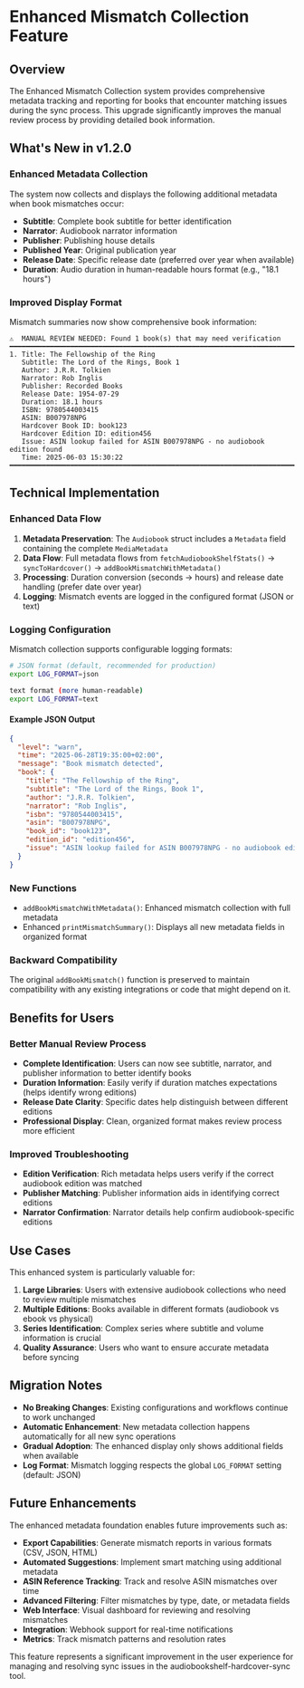 # Enhanced Mismatch Collection Feature

## Overview

The Enhanced Mismatch Collection system provides comprehensive metadata tracking and reporting for books that encounter matching issues during the sync process. This upgrade significantly improves the manual review process by providing detailed book information.

## What's New in v1.2.0

### Enhanced Metadata Collection

The system now collects and displays the following additional metadata when book mismatches occur:

- **Subtitle**: Complete book subtitle for better identification
- **Narrator**: Audiobook narrator information
- **Publisher**: Publishing house details
- **Published Year**: Original publication year
- **Release Date**: Specific release date (preferred over year when available)
- **Duration**: Audio duration in human-readable hours format (e.g., "18.1 hours")

### Improved Display Format

Mismatch summaries now show comprehensive book information:

```
⚠️  MANUAL REVIEW NEEDED: Found 1 book(s) that may need verification
━━━━━━━━━━━━━━━━━━━━━━━━━━━━━━━━━━━━━━━━━━━━━━━━━━━━━━━━━━━━━━━━━━━━━━━━━━━━
1. Title: The Fellowship of the Ring
   Subtitle: The Lord of the Rings, Book 1
   Author: J.R.R. Tolkien
   Narrator: Rob Inglis
   Publisher: Recorded Books
   Release Date: 1954-07-29
   Duration: 18.1 hours
   ISBN: 9780544003415
   ASIN: B007978NPG
   Hardcover Book ID: book123
   Hardcover Edition ID: edition456
   Issue: ASIN lookup failed for ASIN B007978NPG - no audiobook edition found
   Time: 2025-06-03 15:30:22
━━━━━━━━━━━━━━━━━━━━━━━━━━━━━━━━━━━━━━━━━━━━━━━━━━━━━━━━━━━━━━━━━━━━━━━━━━━━
```

## Technical Implementation

### Enhanced Data Flow

1. **Metadata Preservation**: The `Audiobook` struct includes a `Metadata` field containing the complete `MediaMetadata`
2. **Data Flow**: Full metadata flows from `fetchAudiobookShelfStats()` → `syncToHardcover()` → `addBookMismatchWithMetadata()`
3. **Processing**: Duration conversion (seconds → hours) and release date handling (prefer date over year)
4. **Logging**: Mismatch events are logged in the configured format (JSON or text)

### Logging Configuration

Mismatch collection supports configurable logging formats:

```bash
# JSON format (default, recommended for production)
export LOG_FORMAT=json

text format (more human-readable)
export LOG_FORMAT=text
```

#### Example JSON Output
```json
{
  "level": "warn",
  "time": "2025-06-28T19:35:00+02:00",
  "message": "Book mismatch detected",
  "book": {
    "title": "The Fellowship of the Ring",
    "subtitle": "The Lord of the Rings, Book 1",
    "author": "J.R.R. Tolkien",
    "narrator": "Rob Inglis",
    "isbn": "9780544003415",
    "asin": "B007978NPG",
    "book_id": "book123",
    "edition_id": "edition456",
    "issue": "ASIN lookup failed for ASIN B007978NPG - no audiobook edition found"
  }
}
```

### New Functions

- `addBookMismatchWithMetadata()`: Enhanced mismatch collection with full metadata
- Enhanced `printMismatchSummary()`: Displays all new metadata fields in organized format

### Backward Compatibility

The original `addBookMismatch()` function is preserved to maintain compatibility with any existing integrations or code that might depend on it.

## Benefits for Users

### Better Manual Review Process

- **Complete Identification**: Users can now see subtitle, narrator, and publisher information to better identify books
- **Duration Information**: Easily verify if duration matches expectations (helps identify wrong editions)
- **Release Date Clarity**: Specific dates help distinguish between different editions
- **Professional Display**: Clean, organized format makes review process more efficient

### Improved Troubleshooting

- **Edition Verification**: Rich metadata helps users verify if the correct audiobook edition was matched
- **Publisher Matching**: Publisher information aids in identifying correct editions
- **Narrator Confirmation**: Narrator details help confirm audiobook-specific editions

## Use Cases

This enhanced system is particularly valuable for:

1. **Large Libraries**: Users with extensive audiobook collections who need to review multiple mismatches
2. **Multiple Editions**: Books available in different formats (audiobook vs ebook vs physical)
3. **Series Identification**: Complex series where subtitle and volume information is crucial
4. **Quality Assurance**: Users who want to ensure accurate metadata before syncing

## Migration Notes

- **No Breaking Changes**: Existing configurations and workflows continue to work unchanged
- **Automatic Enhancement**: New metadata collection happens automatically for all new sync operations
- **Gradual Adoption**: The enhanced display only shows additional fields when available
- **Log Format**: Mismatch logging respects the global `LOG_FORMAT` setting (default: JSON)

## Future Enhancements

The enhanced metadata foundation enables future improvements such as:

- **Export Capabilities**: Generate mismatch reports in various formats (CSV, JSON, HTML)
- **Automated Suggestions**: Implement smart matching using additional metadata
- **ASIN Reference Tracking**: Track and resolve ASIN mismatches over time
- **Advanced Filtering**: Filter mismatches by type, date, or metadata fields
- **Web Interface**: Visual dashboard for reviewing and resolving mismatches
- **Integration**: Webhook support for real-time notifications
- **Metrics**: Track mismatch patterns and resolution rates

This feature represents a significant improvement in the user experience for managing and resolving sync issues in the audiobookshelf-hardcover-sync tool.
